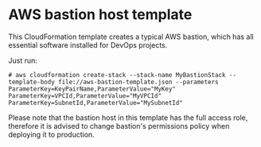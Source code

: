 # AWS bastion host template
This CloudFormation template creates a typical AWS bastion, which has all essential software installed for DevOps projects.

Just run:
```
# aws cloudformation create-stack --stack-name MyBastionStack --template-body file://aws-bastion-template.json --parameters ParameterKey=KeyPairName,ParameterValue="MyKey" ParameterKey=VPCId,ParameterValue="MyVPCId" ParameterKey=SubnetId,ParameterValue="MySubnetId"
```

Please note that the bastion host in this template has the full access role, \
therefore it is advised to change bastion's permissions policy when deploying it to production.
